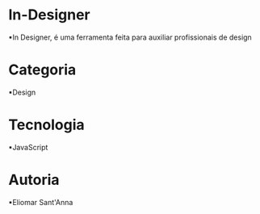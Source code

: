 # In-Designer
▪In Designer, é uma ferramenta feita para auxiliar profissionais de design 
# Categoria 
▪Design 
# Tecnologia 
▪JavaScript 
# Autoria 
▪Eliomar Sant'Anna 
